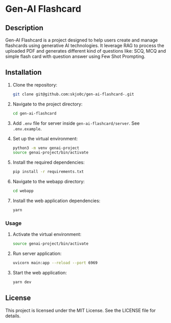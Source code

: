 # Gen-AI Flashcard

## Description

Gen-AI Flashcard is a project designed to help users create and manage flashcards using generative AI technologies.
It leverage RAG to process the uploaded PDF and generates different kind of questions like: SCQ, MCQ and simple flash card with question answer using Few Shot Prompting.

## Installation

1. Clone the repository:

    ```sh
    git clone git@github.com:skjo0c/gen-ai-flashcard-.git
    ```

2. Navigate to the project directory:

    ```sh
    cd gen-ai-flashcard
    ```

3. Add `.env` file for server inside `gen-ai-flashcard/server`. See `.env.example`.
4. Set up the virtual environment:

    ```sh
    python3 -m venv genai-project
    source genai-project/bin/activate
    ```

5. Install the required dependencies:

    ```sh
    pip install -r requirements.txt
    ```

6. Navigate to the webapp directory:

    ```sh
    cd webapp
    ```

7. Install the web application dependencies:

    ```sh
    yarn
    ```

### Usage

1. Activate the virtual environment:

    ```sh
    source genai-project/bin/activate
    ```

2. Run server application:

    ```sh
    uvicorn main:app --reload --port 6969
    ```

3. Start the web application:

    ```sh
    yarn dev
    ```

## License

This project is licensed under the MIT License. See the LICENSE file for details.
